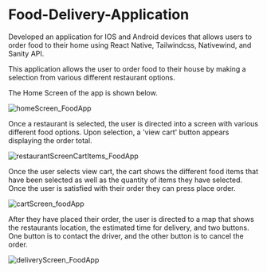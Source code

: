# Food-Delivery-Application
Developed an application for IOS and Android devices that allows users to order food to their home using React Native, Tailwindcss, Nativewind, and Sanity API.

This application allows the user to order food to their house by making a selection from various different restaurant options. 

The Home Screen of the app is shown below. 

![homeScreen_FoodApp](https://github.com/Dennisolod/Food-Delivery-Application/assets/63871634/78988015-20ea-491e-a98f-f43fd51a8822) 


Once a restaurant is selected, the user is directed into a screen with various different food options. Upon selection, a 'view cart' button appears displaying the order total.

![restaurantScreenCartItems_FoodApp](https://github.com/Dennisolod/Food-Delivery-Application/assets/63871634/b332c516-ab2e-41b8-bf04-f411819626ef)


Once the user selects view cart, the cart shows the different food items that have been selected as well as the quantity of items they have selected. Once the user is satisfied with their order they can press place order.

![cartScreen_foodApp](https://github.com/Dennisolod/Food-Delivery-Application/assets/63871634/706d6f85-011f-4d62-af15-18d439531b26)

After they have placed their order, the user is directed to a map that shows the restaurants location, the estimated time for delivery, and two buttons. One button is to contact the driver, and the other button is to cancel the order.

![deliveryScreen_FoodApp](https://github.com/Dennisolod/Food-Delivery-Application/assets/63871634/a6824d31-4939-42f8-9f7c-888ffdcf9648)
